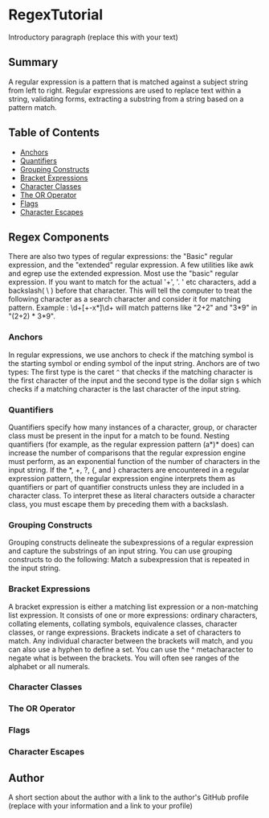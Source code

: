 # RegexTutorial

Introductory paragraph (replace this with your text)

## Summary

A regular expression is a pattern that is matched against a subject string from left to right.
Regular expressions are used to replace text within a string, validating forms, extracting a
substring from a string based on a pattern match.

## Table of Contents

- [Anchors](#anchors)
- [Quantifiers](#quantifiers)
- [Grouping Constructs](#grouping-constructs)
- [Bracket Expressions](#bracket-expressions)
- [Character Classes](#character-classes)
- [The OR Operator](#the-or-operator)
- [Flags](#flags)
- [Character Escapes](#character-escapes)

## Regex Components

There are also two types of regular expressions: the "Basic" regular expression, and
the "extended" regular expression. A few utilities like awk and egrep use the extended
expression. Most use the "basic" regular expression. If you want to match for the
actual '+', '. ' etc characters, add a backslash( \ ) before that character. This
will tell the computer to treat the following character as a search character and
consider it for matching pattern. Example : \d+[\+-x\*]\d+ will match patterns
like "2+2" and "3*9" in "(2+2) * 3\*9".

### Anchors

In regular expressions, we use anchors to check if the matching symbol is the
starting symbol or ending symbol of the input string. Anchors are of two types:
The first type is the caret `^` that checks if the matching character is the first
character of the input and the second type is the dollar sign `$` which checks if a matching
character is the last character of the input string.

### Quantifiers

Quantifiers specify how many instances of a character, group, or character class must be present in the input for a match to be found.
Nesting quantifiers (for example, as the regular expression pattern (a*)* does) can increase the number of comparisons that the
regular expression engine must perform, as an exponential function of the number of characters in the input string.
If the \*, +, ?, {, and } characters are encountered in a regular expression pattern, the regular expression engine
interprets them as quantifiers or part of quantifier constructs unless they are included in a character class. To
interpret these as literal characters outside a character class, you must escape them by preceding them with a backslash.

### Grouping Constructs

Grouping constructs delineate the subexpressions of a regular expression and capture the substrings
of an input string. You can use grouping constructs to do the following: Match a subexpression that
is repeated in the input string.

### Bracket Expressions

A bracket expression is either a matching list expression or a non-matching list expression.
It consists of one or more expressions: ordinary characters, collating elements, collating
symbols, equivalence classes, character classes, or range expressions. Brackets indicate a
set of characters to match. Any individual character between the brackets will match, and
you can also use a hyphen to define a set. You can use the ^ metacharacter to negate what
is between the brackets. You will often see ranges of the alphabet or all numerals.

### Character Classes

### The OR Operator

### Flags

### Character Escapes

## Author

A short section about the author with a link to the author's GitHub profile (replace with your information and a link to your profile)
